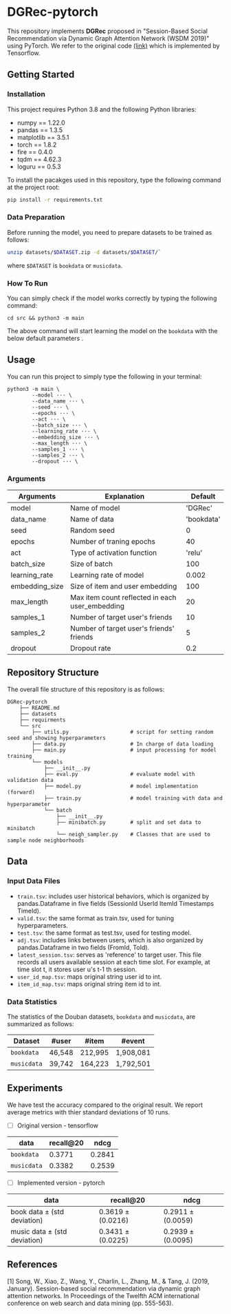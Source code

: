 
# DGRec-pytorch

This repository implements **DGRec** proposed in "Session-Based Social Recommendation via Dynamic Graph Attention Network (WSDM 2019)" using PyTorch. 
We refer to the original code [(link)](https://github.com/DeepGraphLearning/RecommenderSystems/tree/master/socialRec) which is implemented by Tensorflow.

## Getting Started

### Installation

This project requires Python 3.8 and the following Python libraries:
- numpy == 1.22.0
- pandas == 1.3.5
- matplotlib == 3.5.1
- torch == 1.8.2
- fire == 0.4.0
- tqdm == 4.62.3
- loguru == 0.5.3

To install the pacakges used in this repository, type the following command at the project root:
```bash
pip install -r requirements.txt
```

### Data Preparation

Before running the model, you need to prepare datasets to be trained as follows:
```bash
unzip datasets/$DATASET.zip -d datasets/$DATASET/`
```
where `$DATASET` is `bookdata` or `musicdata`. 


### How To Run
You can simply check if the model works correctly by typing the following command:
```
cd src && python3 -m main
```
The above command will start learning the model on the `bookdata` with the below default parameters . 

## Usage

You can run this project to simply type the following in your terminal:

```
python3 -m main \
        --model ··· \
        --data_name ··· \
        --seed ··· \
        --epochs ··· \
        --act ··· \
        --batch_size ··· \
        --learning_rate ··· \
        --embedding_size ··· \
        --max_length ··· \
        --samples_1 ··· \
        --samples_2 ··· \
        --dropout ··· \
```
  
### Arguments

|Arguments|Explanation|Default|
|------|---|---|
|model|Name of model|'DGRec'|
|data_name|Name of data|'bookdata'|
|seed|Random seed|0|
|epochs|Number of traning epochs |40|
|act|Type of activation function|'relu'|
|batch_size|Size of batch|100|
|learning_rate|Learning rate of model|0.002|
|embedding_size|Size of item and user embedding|100|
|max_length|Max item count reflected in each user_embedding|20|
|samples_1|Number of target user's friends|10|
|samples_2|Number of target user's friends' friends|5|
|dropout|Dropout rate|0.2|

## Repository Structure

The overall file structure of this repository is as follows:

```
DGRec-pytorch
    ├── README.md
    ├── datasets                        
    ├── requirments                     
    └── src         
        ├── utils.py                    # script for setting random seed and showing hyperparameters
        ├── data.py                     # In charge of data loading 
        ├── main.py                     # input processing for model training
        └── models                      
            ├── __init__.py
            ├── eval.py                 # evaluate model with validation data
            ├── model.py                # model implementation (forward)
            ├── train.py                # model training with data and hyperparameter
            └── batch
                ├── __init__.py
                ├── minibatch.py        # split and set data to minibatch
                └── neigh_sampler.py    # Classes that are used to sample node neighborhoods
```

## Data

### Input Data Files
* `train.tsv`: includes user historical behaviors, which is organized by pandas.Dataframe in five fields (SessionId UserId ItemId Timestamps TimeId).
* `valid.tsv`: the same format as train.tsv, used for tuning hyperparameters.
* `test.tsv`: the same format as test.tsv, used for testing model.
* `adj.tsv`: includes links between users, which is also organized by pandas.Dataframe in two fields (FromId, ToId).
* `latest_session.tsv`: serves as 'reference' to target user. This file records all users available session at each time slot. For example, at time slot t, it stores user u's t-1 th session.
* `user_id_map.tsv`: maps original string user id to int.
* `item_id_map.tsv`: maps original string item id to int.

### Data Statistics
The statistics of the Douban datasets, `bookdata` and `musicdata`, are summarized as follows:

|Dataset|#user|#item|#event|
|------|---|---|---|
|`bookdata`|46,548|212,995|1,908,081|
|`musicdata`|39,742|164,223|1,792,501|

## Experiments

We have test the accuracy compared to the original result. We report average metrics with thier standard deviations of 10 runs.

* [ ] Original version - tensorflow

|data|recall@20|ndcg|
|------|---|---|
|`bookdata`|0.3771 |0.2841|
|`musicdata`|0.3382|0.2539|

* [ ] Implemented version - pytorch

|data|recall@20|ndcg|
|------|---|---|
|book data ± (std deviation)|0.3619 ± (0.0216)|0.2911 ± (0.0059)|
|music data ± (std deviation)|0.3431 ± (0.0225)|0.2939 ± (0.0095)|


 ## References
 [1] Song, W., Xiao, Z., Wang, Y., Charlin, L., Zhang, M., & Tang, J. (2019, January). Session-based social recommendation via dynamic graph attention networks. In Proceedings of the Twelfth ACM international conference on web search and data mining (pp. 555-563).
